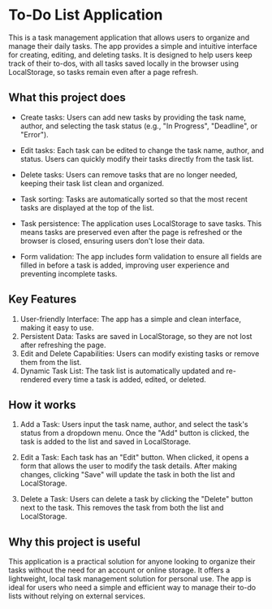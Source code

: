 # To-Do List Application

This is a task management application that allows users to organize and manage their daily tasks.
The app provides a simple and intuitive interface for creating, editing, and deleting tasks. 
It is designed to help users keep track of their to-dos, with all tasks saved locally in the browser using LocalStorage, so tasks remain even after a page refresh.


## What this project does

- Create tasks: Users can add new tasks by providing the task name, author, and selecting the task status (e.g., "In Progress", "Deadline", or "Error").
  
- Edit tasks: Each task can be edited to change the task name, author, and status. Users can quickly modify their tasks directly from the task list.
  
- Delete tasks: Users can remove tasks that are no longer needed, keeping their task list clean and organized.

- Task sorting: Tasks are automatically sorted so that the most recent tasks are displayed at the top of the list.
  
- Task persistence: The application uses LocalStorage to save tasks. This means tasks are preserved even after the page is refreshed or the browser is closed, ensuring users don't lose their data.

- Form validation: The app includes form validation to ensure all fields are filled in before a task is added, improving user experience and preventing incomplete tasks.

## Key Features

1. User-friendly Interface: The app has a simple and clean interface, making it easy to use.
2. Persistent Data: Tasks are saved in LocalStorage, so they are not lost after refreshing the page.
3. Edit and Delete Capabilities: Users can modify existing tasks or remove them from the list.
4. Dynamic Task List: The task list is automatically updated and re-rendered every time a task is added, edited, or deleted.

## How it works

1. Add a Task: Users input the task name, author, and select the task's status from a dropdown menu.
   Once the "Add" button is clicked, the task is added to the list and saved in LocalStorage.
  
3. Edit a Task: Each task has an "Edit" button. When clicked, it opens a form that allows the user to modify the task details.
   After making changes, clicking "Save" will update the task in both the list and LocalStorage.

5. Delete a Task: Users can delete a task by clicking the "Delete" button next to the task.
   This removes the task from both the list and LocalStorage.

## Why this project is useful

This application is a practical solution for anyone looking to organize their tasks without the need for an account or online storage. 
It offers a lightweight, local task management solution for personal use. 
The app is ideal for users who need a simple and efficient way to manage their to-do lists without relying on external services.
